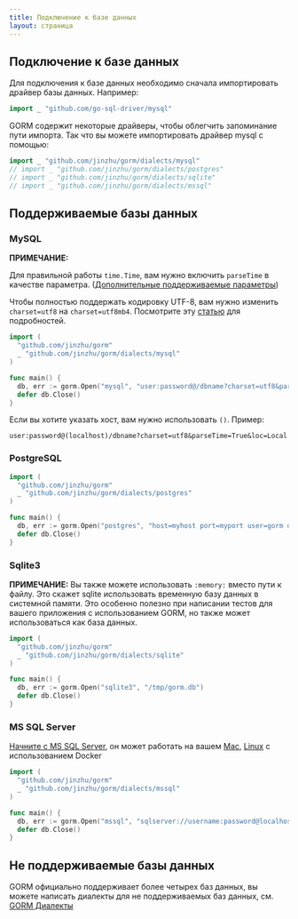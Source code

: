 ```yaml
---
title: Подключение к базе данных
layout: страница
---
```


## Подключение к базе данных

Для подключения к базе данных необходимо сначала импортировать драйвер базы данных. Например:

```go
import _ "github.com/go-sql-driver/mysql"
```

GORM содержит некоторые драйверы, чтобы облегчить запоминание пути импорта. Так что вы можете импортировать драйвер mysql с помощью:

```go
import _ "github.com/jinzhu/gorm/dialects/mysql"
// import _ "github.com/jinzhu/gorm/dialects/postgres"
// import _ "github.com/jinzhu/gorm/dialects/sqlite"
// import _ "github.com/jinzhu/gorm/dialects/mssql"
```

## Поддерживаемые базы данных

### MySQL

**ПРИМЕЧАНИЕ:**

Для правильной работы `time.Time`, вам нужно включить `parseTime` в качестве параметра. ([Дополнительные поддерживаемые параметры](https://github.com/go-sql-driver/mysql#parameters))

Чтобы полностью поддержать кодировку UTF-8, вам нужно изменить `charset=utf8` на `charset=utf8mb4`. Посмотрите эту [статью](https://mathiasbynens.be/notes/mysql-utf8mb4) для подробностей.

```go
import (
  "github.com/jinzhu/gorm"
  _ "github.com/jinzhu/gorm/dialects/mysql"
)

func main() {
  db, err := gorm.Open("mysql", "user:password@/dbname?charset=utf8&parseTime=True&loc=Local")
  defer db.Close()
}
```

Если вы хотите указать хост, вам нужно использовать `()`. Пример:

    user:password@(localhost)/dbname?charset=utf8&parseTime=True&loc=Local
    

### PostgreSQL

```go
import (
  "github.com/jinzhu/gorm"
  _ "github.com/jinzhu/gorm/dialects/postgres"
)

func main() {
  db, err := gorm.Open("postgres", "host=myhost port=myport user=gorm dbname=gorm password=mypassword")
  defer db.Close()
}
```

### Sqlite3

**ПРИМЕЧАНИЕ:** Вы также можете использовать `:memory:` вместо пути к файлу. Это скажет sqlite использовать временную базу данных в системной памяти. Это особенно полезно при написании тестов для вашего приложения с использованием GORM, но также может использоваться как база данных.

```go
import (
  "github.com/jinzhu/gorm"
  _ "github.com/jinzhu/gorm/dialects/sqlite"
)

func main() {
  db, err := gorm.Open("sqlite3", "/tmp/gorm.db")
  defer db.Close()
}
```

### MS SQL Server

[Начните с MS SQL Server](https://www.microsoft.com/en-us/sql-server/developer-get-started/go), он может работать на вашем [Mac](https://sqlchoice.azurewebsites.net/en-us/sql-server/developer-get-started/go/mac/), [Linux](https://sqlchoice.azurewebsites.net/en-us/sql-server/developer-get-started/go/ubuntu/) с использованием Docker

```go
import (
  "github.com/jinzhu/gorm"
  _ "github.com/jinzhu/gorm/dialects/mssql"
)

func main() {
  db, err := gorm.Open("mssql", "sqlserver://username:password@localhost:1433?database=dbname")
  defer db.Close()
}
```

## Не поддерживаемые базы данных

GORM официально поддерживает более четырех баз данных, вы можете написать диалекты для не поддерживаемых баз данных, см. [GORM Диалекты](dialects.html)